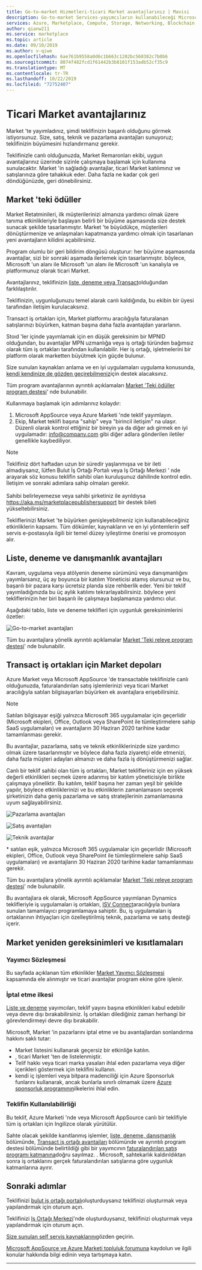 ```yaml
---
title: Go-to-market Hizmetleri-ticari Market avantajlarınız | Mavisi
description: Go-to-market Services-yayımcıların kullanabileceği Microsoft kaynakları bu bölümde açıklanmıştır.
services: Azure, Marketplace, Compute, Storage, Networking, Blockchain, Security, Partner Center
author: qianw211
ms.service: marketplace
ms.topic: article
ms.date: 09/10/2019
ms.author: v-qiwe
ms.openlocfilehash: 6ae761b9558a0d6c1b663c1202bc560382c7b0b6
ms.sourcegitcommit: 8074f482fcd1f61442b3b8101f153adb52cf35c9
ms.translationtype: MT
ms.contentlocale: tr-TR
ms.lasthandoff: 10/22/2019
ms.locfileid: "72752407"
---
```

# <a name="your-commercial-marketplace-benefits"></a>Ticari Market avantajlarınız

Market 'te yayımladınız, şimdi teklifinizin başarılı olduğunu görmek istiyorsunuz. Size, satış, teknik ve pazarlama avantajları sunuyoruz; teklifinizin büyümesini hızlandırmanız gerekir.

Teklifinizle canlı olduğunuzda, Market Remaronları ekibi, uygun avantajlarınız üzerinde sizinle çalışmaya başlamak için kullanıma sunulacaktır. Market 'in sağladığı avantajlar, ticari Market katılımınız ve satışlarınıza göre tahakkuk eder. Daha fazla ne kadar çok geri döndüğünüzde, geri dönebilirsiniz.

## <a name="marketplace-rewards"></a>Market 'teki ödüller

Market Retatminileri, ilk müşterilerinizi almanıza yardımcı olmak üzere tanıma etkinlikleriyle başlayan belirli bir büyüme aşamasında size destek sunacak şekilde tasarlanmıştır. Market 'te büyüdükçe, müşterileri dönüştürmenize ve anlaşmaları kapatmanıza yardımcı olmak için tasarlanan yeni avantajların kilidini açabilirsiniz. 

Program olumlu bir geri bildirim döngüsü oluşturur: her büyüme aşamasında avantajlar, sizi bir sonraki aşamada ilerlemek için tasarlanmıştır. böylece, Microsoft 'un alanı ile Microsoft 'un alanı ile Microsoft 'un kanalıyla ve platformunuz olarak ticari Market. 

Avantajlarınız, teklifinizin [liste, deneme veya Transact](https://docs.microsoft.com/azure/marketplace/determine-your-listing-type#choose-a-publishing-option)olduğundan farklılaştırılır.

Teklifinizin, uygunluğunuzu temel alarak canlı kaldığında, bu ekibin bir üyesi tarafından iletişim kurulacaksınız. 

Transact iş ortakları için, Market platformu aracılığıyla faturalanan satışlarınızı büyürken, katman başına daha fazla avantajdan yararlanın. 

Stoıd 'ler içinde yayımlamak için en düşük gereksinim bir MPNID olduğundan, bu avantajlar MPN uzmanlığa veya iş ortağı türünden bağımsız olarak tüm iş ortakları tarafından kullanılabilir. Her iş ortağı, işletmelerini bir platform olarak marketten büyütmek için güçde bulunur. 

Size sunulan kaynakları anlama ve en iyi uygulamaları uygulama konusunda, [kendi kendinize de gözden geçirebilmeniz](https://partner.microsoft.com/asset/collection/azure-marketplace-and-appsource-publisher-toolkit#/)için destek alacaksınız. 

Tüm program avantajlarının ayrıntılı açıklamaları [Market 'Teki ödüller program destesi](https://aka.ms/marketplacerewards)' nde bulunabilir.

Kullanmaya başlamak için adımlarınız kolaydır:

1. Microsoft AppSource veya Azure Marketi 'nde teklif yayımlayın.
2. Ekip, Market teklifi başına "sahip" veya "birincil iletişim" na ulaşır. Düzenli olarak kontrol ettiğiniz bir bireyin ya da diğer adı girmek en iyi uygulamadır: info@company.com gibi diğer adlara gönderilen iletiler genellikle kaybediliyor.

>[!Note]
>Teklifiniz dört haftadan uzun bir süredir yaşlanmışsa ve bir ileti almadıysanız, lütfen Bulut İş Ortağı Portalı veya Iş Ortağı Merkezi ' nde arayarak söz konusu teklifin sahibi olan kuruluşunuz dahilinde kontrol edin. İletişim ve sonraki adımlara sahip olmaları gerekir. <br> <br> Sahibi belirleyemezse veya sahibi şirketiniz ile ayrıldıysa https://aka.ms/marketplacepublishersupport bir destek bileti yükseltebilirsiniz.

Tekliflerinizi Market 'te büyürken genişleyebilmeniz için kullanabileceğiniz etkinliklerin kapsamı. Tüm dökümler, kaynakların ve en iyi yöntemlerin self servis e-postasıyla ilgili bir temel düzey iyileştirme önerisi ve promosyon alır.

## <a name="list-trial-and-consulting-benefits"></a>Liste, deneme ve danışmanlık avantajları

Kavram, uygulama veya atölyenin deneme sürümünü veya danışmanlığını yayımlarsanız, üç ay boyunca bir katılım Yöneticisi atamış olursunuz ve bu, başarılı bir pazara karşı ücretsiz planda size rehberlik eder. Yeni bir teklif yayımladığınızda bu üç aylık katılımı tekrarlayabilirsiniz. böylece yeni tekliflerinizin her biri başarılı ile çalışmaya başlamanıza yardımcı olur.

Aşağıdaki tablo, liste ve deneme teklifleri için uygunluk gereksinimlerini özetler:

![Go-to-market avantajları](./media/marketplace-publishers-guide/gtm-eligibility-requirements.png)

Tüm bu avantajlara yönelik ayrıntılı açıklamalar [Market 'Teki releye program destesi](https://aka.ms/marketplacerewards)' nde bulunabilir.

## <a name="marketplace-rewards-for-transact-partners"></a>Transact iş ortakları için Market depoları

Azure Market veya Microsoft AppSource 'de transactable teklifinizle canlı olduğunuzda, faturalandırılan satış işlemlerinizi veya ticari Market aracılığıyla satılan bilgisayarları büyürken ek avantajlara erişebilirsiniz. 

>[!Note]
>Satılan bilgisayar eşiği yalnızca Microsoft 365 uygulamalar için geçerlidir (Microsoft ekipleri, Office, Outlook veya SharePoint ile tümleştirmelere sahip SaaS uygulamaları) ve avantajların 30 Haziran 2020 tarihine kadar tamamlanması gerekir.

Bu avantajlar, pazarlama, satış ve teknik etkinliklerinizde size yardımcı olmak üzere tasarlanmıştır ve böylece daha fazla ziyaretçi elde etmenizi, daha fazla müşteri adayları almanızı ve daha fazla iş dönüştürmenizi sağlar.

Canlı bir teklif sahibi olan tüm iş ortakları, Market teklifleriniz için en yüksek değerli etkinlikleri seçmek üzere adanmış bir katılım yöneticisiyle birlikte çalışmaya yöneliktir. Bu katılım, teklif başına her zaman yeşil bir şekilde yapılır, böylece etkinliklerinizi ve bu etkinliklerin zamanlamasını seçerek şirketinizin daha geniş pazarlama ve satış stratejilerinin zamanlamasına uyum sağlayabilirsiniz. 

![Pazarlama avantajları](./media/marketplace-publishers-guide/marketing-benefit.png)

![Satış avantajları](./media/marketplace-publishers-guide/sales-benefit.png)

![Teknik avantajlar](./media/marketplace-publishers-guide/technical-benefit.png)

\* satılan eşik, yalnızca Microsoft 365 uygulamalar için geçerlidir (Microsoft ekipleri, Office, Outlook veya SharePoint ile tümleştirmelere sahip SaaS uygulamaları) ve avantajların 30 Haziran 2020 tarihine kadar tamamlanması gerekir.

Tüm bu avantajlara yönelik ayrıntılı açıklamalar [Market 'Teki releye program destesi](https://aka.ms/marketplacerewards)' nde bulunabilir.

Bu avantajlara ek olarak, Microsoft AppSource yayımlanan Dynamics teklifleriyle iş uygulamaları iş ortakları, [ISV Connect](https://partner.microsoft.com/solutions/business-applications/isv-overview)aracılığıyla bunlara sunulan tamamlayıcı programlamaya sahiptir. Bu, iş uygulamaları iş ortaklarının ihtiyaçları için özelleştirilmiş teknik, pazarlama ve satış desteği içerir.

## <a name="marketplace-rewards-requirements-and-restrictions"></a>Market yeniden gereksinimleri ve kısıtlamaları

### <a name="publisher-agreement"></a>Yayımcı Sözleşmesi

Bu sayfada açıklanan tüm etkinlikler [Market Yayımcı Sözleşmesi](https://docs.microsoft.com/legal/marketplace/terms) kapsamında ele alınmıştır ve ticari avantajlar program ekine göre işlenir.

### <a name="cancellation-policy"></a>İptal etme ilkesi

[Liste ve deneme](https://docs.microsoft.com/azure/marketplace/determine-your-listing-type) yayımcıları, teklif yayını başına etkinlikleri kabul edebilir veya devre dışı bırakabilirsiniz. İş ortakları dilediğiniz zaman herhangi bir görevlendirmeyi devre dışı bırakabilir. 

Microsoft, Market 'in pazarlarını iptal etme ve bu avantajlardan sonlandırma hakkını saklı tutar: 

* Market listesini kullanarak geçersiz bir etkinliğe katılın.
* , ticari Market 'ten de listelenmiştir. 
* Telif hakkı veya ticari marka yasaları ihlal eden pazarlama veya diğer içerikleri göstermek için teklifini kullanın.
* kendi iç işlemleri veya bitpara madenciliği için Azure Sponsorluk funlarını kullanarak, ancak bunlarla sınırlı olmamak üzere [Azure sponsorluk programının](https://azure.microsoft.com/offers/ms-azr-0036p/)ilkelerini ihlal edin. 

### <a name="offer-availability"></a>Teklifin Kullanılabilirliği

Bu teklif, Azure Marketi 'nde veya Microsoft AppSource canlı bir teklifiyle tüm iş ortakları için Ingilizce olarak yürütülür.

Sahte olacak şekilde kanıtlanmış işlemler, [liste, deneme, danışmanlık](#list-trial-and-consulting-benefits) bölümünde, [Transact iş ortağı avantajları](#marketplace-rewards-for-transact-partners) bölümünde ve ayrıntılı program destesi bölümünde belirtildiği gibi bir yayımcının [faturalandırılan satış programı katmanına](https://aka.ms/marketplacepublisherrewards)doğru sayılmaz. [ ](https://aka.ms/marketplacepublisherrewards). Microsoft, sahtekarlık kaldırıldıktan sonra iş ortaklarını gerçek faturalandırılan satışlarına göre uygunluk katmanlarına ayırır. 

## <a name="next-steps"></a>Sonraki adımlar

Teklifinizi [bulut iş ortağı portalı](https://cloudpartner.azure.com)oluşturduysanız teklifinizi oluşturmak veya yapılandırmak için oturum açın.

Teklifinizi [Iş Ortağı Merkezi](https://partner.microsoft.com/en-us/dashboard/commercial-marketplace/overview)'nde oluşturduysanız, teklifinizi oluşturmak veya yapılandırmak için oturum açın.

[Size sunulan self servis kaynaklarını](https://partner.microsoft.com/asset/collection/azure-marketplace-and-appsource-publisher-toolkit#/)gözden geçirin.

[Microsoft AppSource ve Azure Marketi topluluk forumuna](https://www.microsoftpartnercommunity.com/t5/Azure-Marketplace-and-AppSource/bd-p/2222) kaydolun ve ilgili konular hakkında bilgi edinin veya tartışmaya katın.

---
